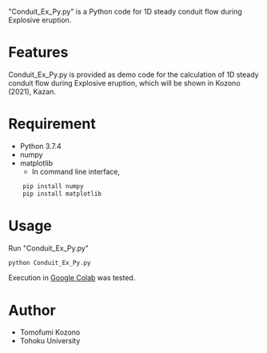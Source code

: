 "Conduit_Ex_Py.py" is a Python code for 1D steady conduit flow during Explosive eruption.

# Features

Conduit_Ex_Py.py is provided as demo code for the calculation of 1D steady conduit flow 
during Explosive eruption, which will be shown in Kozono (2021), Kazan.

# Requirement

* Python 3.7.4
* numpy
* matplotlib
  - In command line interface,
```bash
    pip install numpy
    pip install matplotlib
```

# Usage

Run "Conduit_Ex_Py.py"
```bash
python Conduit_Ex_Py.py
```
Execution in [Google Colab](https://colab.research.google.com/notebooks/intro.ipynb) was tested.

# Author

* Tomofumi Kozono
* Tohoku University
